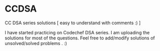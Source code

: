 # CCDSA
CC DSA series solutions [ easy to understand with comments :) ]

I have started practicing on Codechef DSA series. I am uploading the solutions for most of the questions.
Feel free to add/modify solutions of unsolved/solved problems . :)
